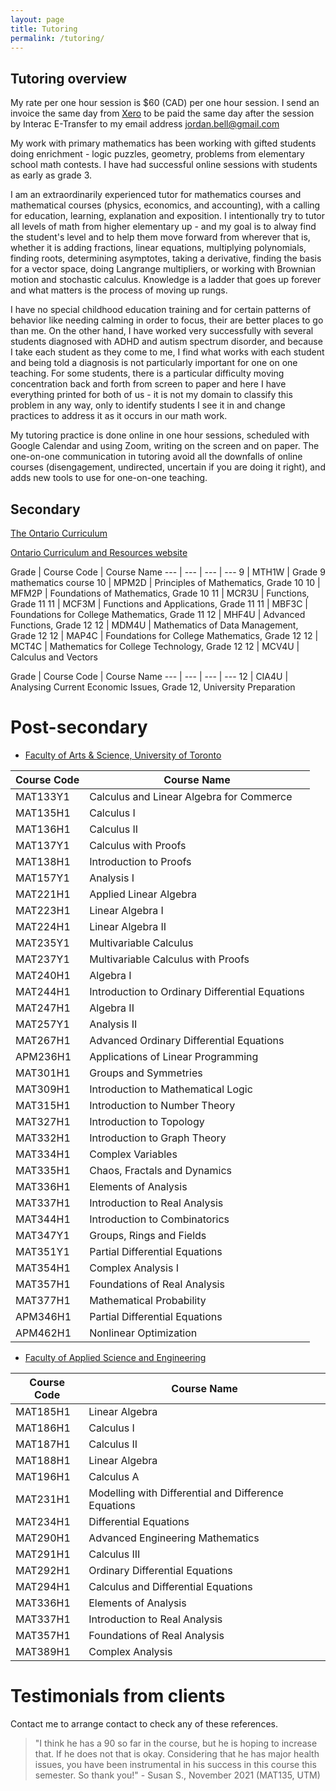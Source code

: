 ```yaml
---
layout: page
title: Tutoring
permalink: /tutoring/
---
```


## Tutoring overview

My rate per one hour session is \$60 (CAD) per one hour session. I send an invoice the same day from [Xero](https://www.xero.com/ca/) to be paid the same day after the session by Interac E-Transfer to my email address jordan.bell@gmail.com

My work with primary mathematics has been working with gifted students doing enrichment - logic puzzles, geometry, problems from elementary school math contests. I have had successful online sessions with students as early as grade 3.

I am an extraordinarily experienced tutor for mathematics courses and mathematical courses (physics, economics, and accounting), with a calling for education, learning, explanation and exposition. I intentionally try to tutor all levels of math from higher elementary up - and my goal is to alway find the student's level and to help them move forward from wherever that is, whether it is adding fractions, linear equations, multiplying polynomials, finding roots, determining asymptotes, taking a derivative, finding the basis for a vector space, doing Langrange multipliers, or working with Brownian motion and stochastic calculus. Knowledge is a ladder that goes up forever and what matters is the process of moving up rungs.

I have no special childhood education training and for certain patterns of behavior like needing calming in order to focus, their are better places to go than me. On the other hand, I have worked very successfully with several students diagnosed with ADHD and autism spectrum disorder, and because I take each student as they come to me, I find what works with each student and being told a diagnosis is not particularly important for one on one teaching. For some students, there is a particular difficulty moving concentration back and forth from screen to paper and here I have everything printed for both of us - it is not my domain to classify this problem in any way, only to identify students I see it in and change practices to address it as it occurs in our math work.

My tutoring practice is done online in one hour sessions, scheduled with Google Calendar and using Zoom, writing on the screen and on paper. The one-on-one communication in tutoring avoid all the downfalls of online courses (disengagement, undirected, uncertain if you are doing it right), and adds new tools to use for one-on-one teaching.

## Secondary

[The Ontario Curriculum](http://www.edu.gov.on.ca/eng/curriculum/secondary/index.html)

[Ontario Curriculum and Resources website](https://www.dcp.edu.gov.on.ca/en/curriculum/secondary-mathematics)

Grade | Course Code | Course Name
--- | --- | --- | ---
9 | MTH1W | Grade 9 mathematics course
10 | MPM2D | Principles of Mathematics, Grade 10
10 | MFM2P | Foundations of Mathematics, Grade 10
11 | MCR3U | Functions, Grade 11
11 | MCF3M | Functions and Applications, Grade 11
11 | MBF3C | Foundations for College Mathematics, Grade 11
12 | MHF4U | Advanced Functions, Grade 12
12 | MDM4U | Mathematics of Data Management, Grade 12
12 | MAP4C | Foundations for College Mathematics, Grade 12
12 | MCT4C | Mathematics for College Technology, Grade 12
12 | MCV4U | Calculus and Vectors

Grade | Course Code | Course Name
--- | --- | --- | ---
12 | CIA4U | Analysing Current Economic Issues, Grade 12, University Preparation

# Post-secondary

* [Faculty of Arts & Science, University of Toronto](https://artsci.calendar.utoronto.ca/)

Course Code | Course Name
--- | ---
MAT133Y1 | Calculus and Linear Algebra for Commerce
MAT135H1 | Calculus I
MAT136H1 | Calculus II
MAT137Y1 | Calculus with Proofs
MAT138H1 | Introduction to Proofs
MAT157Y1 | Analysis I
MAT221H1 | Applied Linear Algebra
MAT223H1 | Linear Algebra I
MAT224H1 | Linear Algebra II
MAT235Y1 | Multivariable Calculus
MAT237Y1 | Multivariable Calculus with Proofs
MAT240H1 | Algebra I
MAT244H1 | Introduction to Ordinary Differential Equations
MAT247H1 | Algebra II
MAT257Y1 | Analysis II
MAT267H1 | Advanced Ordinary Differential Equations
APM236H1 | Applications of Linear Programming
MAT301H1 | Groups and Symmetries
MAT309H1 | Introduction to Mathematical Logic
MAT315H1 | Introduction to Number Theory
MAT327H1 | Introduction to Topology
MAT332H1 | Introduction to Graph Theory
MAT334H1 | Complex Variables
MAT335H1 | Chaos, Fractals and Dynamics
MAT336H1 | Elements of Analysis
MAT337H1 | Introduction to Real Analysis
MAT344H1 | Introduction to Combinatorics
MAT347Y1 | Groups, Rings and Fields
MAT351Y1 | Partial Differential Equations
MAT354H1 | Complex Analysis I
MAT357H1 | Foundations of Real Analysis
MAT377H1 | Mathematical Probability
APM346H1 | Partial Differential Equations
APM462H1 | Nonlinear Optimization

* [Faculty of Applied Science and Engineering](https://undergrad.engineering.utoronto.ca/academics-registration/academic-calendar/)

Course Code | Course Name
--- | ---
MAT185H1 | Linear Algebra
MAT186H1 | Calculus I
MAT187H1 | Calculus II
MAT188H1 | Linear Algebra
MAT196H1 | Calculus A
MAT231H1 | Modelling with Differential and Difference Equations
MAT234H1 | Differential Equations
MAT290H1 | Advanced Engineering Mathematics
MAT291H1 | Calculus III
MAT292H1 | Ordinary Differential Equations
MAT294H1 | Calculus and Differential Equations
MAT336H1 | Elements of Analysis
MAT337H1 | Introduction to Real Analysis
MAT357H1 | Foundations of Real Analysis
MAT389H1 | Complex Analysis

# Testimonials from clients

Contact me to arrange contact to check any of these references.

> "I think he has a 90 so far in the course, but he is hoping to increase that.  If he does not that is okay. Considering that he has major health issues, you have been instrumental in his success in this course this semester. So thank you!" - Susan S., November 2021 (MAT135, UTM)